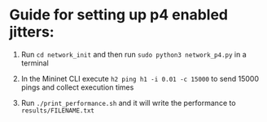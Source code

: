 # Guide for setting up p4 enabled jitters:

1. Run `cd network_init` and then run `sudo python3 network_p4.py` in a terminal

2. In the Mininet CLI execute `h2 ping h1 -i 0.01 -c 15000` to send 15000 pings and collect execution times

3. Run `./print_performance.sh` and it will write the performance to `results/FILENAME.txt`